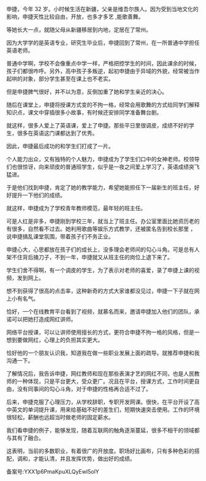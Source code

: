 申捷，今年 32 岁。小时候生活在新疆，父亲是维吾尔族人。因为受到当地文化的影响，申捷天性比较自由，开放，也多才多艺 ,能歌善舞。

等她长大一点，就随父母从新疆移居到内地，定居在了常州。

因为大学学的是英语专业，研究生毕业后，申捷回到了常州，在一所普通中学担任英语老师。

普通中学啊，学校不会像重点中学一样，严格把控学生的时间，因此课余的时候，孩子们都很咋呼。另外，高中孩子多叛逆，起初申捷由于异域的外貌，经常被当作起哄的对象，部分学生甚至在课上也不老实。

但是申捷脾气很好，并不以为意，反倒加重了她和学生亲近的决心。

随后在课堂上，申捷将授课方式变的不拘一格，经常会用歌舞的方式给同学们解释知识点，课文中穿插很多小故事，有时候还安排同学准备舞台剧。

就这样，很多人爱上了英语课，爱上了申捷。那些平日里很调皮，成绩不好的学生，很多在英语这门课都达到了优秀。

因此，申捷最后成功的和学生们打成了一片。

个人能力出众，又有独特的个人魅力，申捷成为了学生们口中的女神老师。校领导们也很惊讶，向来顽皮的普通班学生，似乎是一夜之间爱上学习了，英语成绩突飞猛进。

于是他们找到申捷，肯定了她的教学能力，希望她能担任下一届新生的班主任，好好提升一下他们的成绩。

就这样，申捷成为了学校青年教师模范，最年轻的班主任。

可是人红是非多，申捷刚到学校三年，就当上了班主任。办公室里面比她资历老的有很多，自然看不过去。她利用歌曲等娱乐方式教学，还被匿名告到校长那里 ，说申捷搞乱课堂氛围，带着孩子们不务正业。

申捷心大，心思都放在孩子们的成长上，没多理会老师间的勾心斗角。可是总有人架不住背后捅刀子，不到一年，申捷就又从班主任的岗位上退下来了。

学生们舍不得啊，有一个调皮的学生，为了表示对老师的喜爱，录了申捷上课的视频，发到网上。

想不到获得了很高的点击率，这种新奇的方式大家谁都没见过，申捷一下子就在网上小有名气。

恰好，一个在线教育平台看到了视频，就慕名而来，邀请申捷加入他们的团队，承诺可以把她打造成网红讲师。

网络平台授课，可以让讲师使用擅长的方式，更符合申捷不拘一格的风格，但是一想到要做网红，心理上的负担其实更大。

恰好他的一个朋友认识我，知道我在做一些职业发展上面的疏导。就推荐申捷和我沟通一下。

了解情况后，我告诉申捷，网红教师和现在那些表演才艺的网红不同，也是人民教师的一种体现，只是平台更大，受众更广。况且在平台，授课方式，工作时间更自由，没有同事间的勾心斗角，对于申捷的性格再合适不过了。

后来，申捷克服了心理压力，从学校辞职，专职开发网课。很快，在平台开设了高中英文的单词提升课，用来给基础不好的差生们，短期快速突击使用。工作的环境很轻松，薪酬也远超当时做老师的固定薪水。

我们看申捷的例子，能够发现，随着互联网的触角逐渐蔓延，很多不相干的领域都与其有了融合。

这表明，当前的多数职业，有着很广的开放度。职场好比画布，只有多种色彩的搭配，调和，才能认清，并且发挥优势，做出好的成绩。

备案号:YXX1p6PmaKpuXLQyEwI5olY
